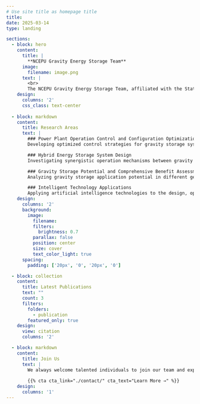 ```yaml
---
# Use site title as homepage title
title:
date: 2025-03-14
type: landing

sections:
  - block: hero
    content:
      title: |
        **NCEPU Gravity Energy Storage Team**
      image:
        filename: image.png
      text: |
        <br>
        The NCEPU Gravity Energy Storage Team, affiliated with the State Key Laboratory of New Energy Power Systems, is dedicated to developing innovative energy storage solutions and contributing Chinese wisdom to global energy transition.
    design:
      columns: '2'
      css_class: text-center
  
  - block: markdown
    content:
      title: Research Areas
      text: |
        ### Power Plant Operation Control and Configuration Optimization
        Developing optimized control strategies for gravity storage systems to improve operational efficiency and reliability.

        ### Hybrid Energy Storage System Design
        Investigating synergistic operation mechanisms between gravity storage and other storage forms to achieve multi-energy complementarity.

        ### Gravity Storage Potential and Comprehensive Benefit Assessment
        Analyzing gravity storage application potential in different geographical environments and evaluating its economic and environmental benefits.

        ### Intelligent Technology Applications
        Applying artificial intelligence technologies to the design, operation, and maintenance of gravity storage systems.
    design:
      columns: '2'
      background:
        image: 
          filename: 
          filters:
            brightness: 0.7
          parallax: false
          position: center
          size: cover
          text_color_light: true
      spacing:
        padding: ['20px', '0', '20px', '0']

  - block: collection
    content:
      title: Latest Publications
      text: ""
      count: 3
      filters:
        folders:
          - publication
        featured_only: true
    design:
      view: citation
      columns: '2'

  - block: markdown
    content:
      title: Join Us
      text: |
        We always welcome talented individuals to join our team and explore innovative developments in gravity storage technology together.
        
        {{% cta cta_link="./contact/" cta_text="Learn More →" %}}
    design:
      columns: '1'
---
```

